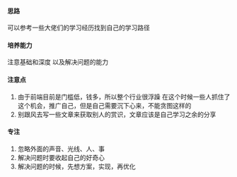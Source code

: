 #### 思路
  
  可以参考一些大佬们的学习经历找到自己的学习路径

#### 培养能力

注意基础和深度 以及解决问题的能力

#### 注意点

1. 由于前端目前是门槛低，钱多，所以整个行业很浮躁
在这个时候一些人抓住了这个机会，推广自己，但是自己需要沉下心来，不能贪图这样的
2. 别跟风去写一些文章来获取别人的赏识，文章应该是自己学习之余的分享


#### 专注

1. 忽略外面的声音、光线、人、事
2. 解决问题时要收起自己的好奇心
3. 解决问题的时候，先想方案，实现，再优化

#### 